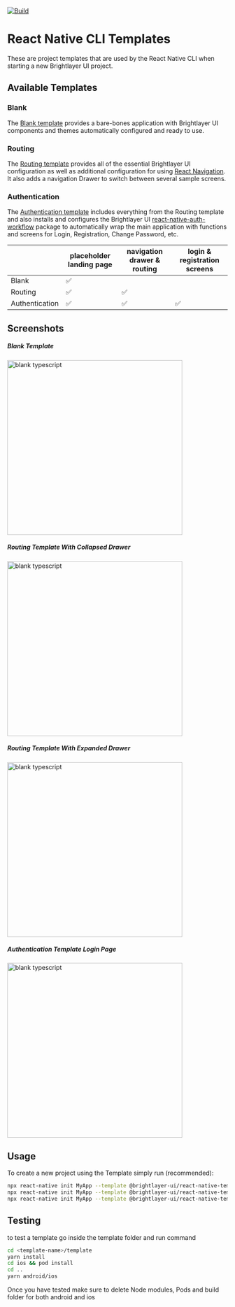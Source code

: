 [![Build](https://github.com/etn-ccis/blui-react-native-cli-templates/actions/workflows/blui-ci.yml/badge.svg?branch=master)](https://github.com/etn-ccis/blui-react-native-cli-templates/actions/workflows/blui-ci.yml)

# React Native CLI Templates

These are project templates that are used by the React Native CLI when starting a new Brightlayer UI project.

## Available Templates

### Blank

The [Blank template](https://www.npmjs.com/package/@brightlayer-ui/react-native-template-blank-typescript) provides a bare-bones application with Brightlayer UI components and themes automatically configured and ready to use.

### Routing

The [Routing template](https://www.npmjs.com/package/@brightlayer-ui/react-native-template-routing-typescript) provides all of the essential Brightlayer UI configuration as well as additional configuration for using [React Navigation](https://reactnavigation.org/). It also adds a navigation Drawer to switch between several sample screens.

### Authentication

The [Authentication template](https://www.npmjs.com/package/@brightlayer-ui/react-native-template-authentication-typescript) includes everything from the Routing template and also installs and configures the Brightlayer UI [react-native-auth-workflow](https://www.npmjs.com/package/@brightlayer-ui/react-native-auth-workflow) package to automatically wrap the main application with functions and screens for Login, Registration, Change Password, etc.

|                | placeholder landing page | navigation drawer & routing | login & registration screens |
| -------------- | ------------------------ | --------------------------- | ---------------------------- |
| Blank          | ✅                       |                             |                              |
| Routing        | ✅                       | ✅                          |                              |
| Authentication | ✅                       | ✅                          | ✅                           |

## Screenshots

##### Blank Template
<img width="400" alt="blank typescript" src="./images/blank-typescript-ios.png">

##### Routing Template With Collapsed Drawer
<img width="400" alt="blank typescript" src="./images/routing-typescript-ios.png">

##### Routing Template With Expanded Drawer
<img width="400" alt="blank typescript" src="./images/routing-typescript-ios-expanded-drawer.png">

##### Authentication Template Login Page
<img width="400" alt="blank typescript" src="./images/authentication-typescript-ios.png">

## Usage

To create a new project using the Template simply run (recommended):

```sh
npx react-native init MyApp --template @brightlayer-ui/react-native-template-blank-typescript
npx react-native init MyApp --template @brightlayer-ui/react-native-template-routing-typescript
npx react-native init MyApp --template @brightlayer-ui/react-native-template-authentication-typescript
```
## Testing
to test a template go inside the template folder and run command
```sh
cd <template-name>/template
yarn install
cd ios && pod install
cd ..
yarn android/ios
```
Once you have tested make sure to delete Node modules, Pods and build folder for both android and ios